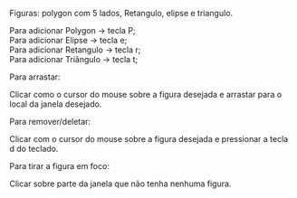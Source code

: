 <p>Figuras: polygon com 5 lados, Retangulo, elipse e triangulo.</p>

<p>Para adicionar Polygon -> tecla P;</br>
Para adicionar Elipse  -> tecla e;</br>
Para adicionar Retangulo -> tecla r;</br>
Para adicionar Triângulo -> tecla t;</br>
</p>
Para arrastar:

Clicar como o cursor do mouse sobre a figura desejada e arrastar para o local da janela desejado.

Para remover/deletar:

Clicar com o cursor do mouse sobre a figura desejada e pressionar a tecla d do teclado.

Para tirar a figura em foco:

Clicar sobre parte da janela que não tenha nenhuma figura.



